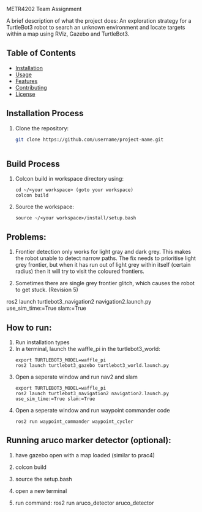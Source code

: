 METR4202 Team Assignment

A brief description of what the project does: 
An exploration strategy for a TurtleBot3 robot to search an unknown environment and locate 
targets within a map using RViz, Gazebo and TurtleBot3.

## Table of Contents
- [Installation](#installation)
- [Usage](#usage)
- [Features](#features)
- [Contributing](#contributing)
- [License](#license)

## Installation Process
1. Clone the repository:
   ```bash
   git clone https://github.com/username/project-name.git



## Build Process
1. Colcon build in workspace directory using:
   ```
   cd ~/<your workspace> (goto your workspace)
   colcon build
   ```
3. Source the workspace:
   ```
   source ~/<your workspace>/install/setup.bash
   ```
## Problems:
1. Frontier detection only works for light gray and dark grey. This makes the robot unable to detect narrow paths. The fix needs to prioritise light grey frontier, but when it has run out of light grey within itself (certain radius) then it will try to visit the coloured frontiers.

2. Sometimes there are single grey frontier glitch, which causes the robot to get stuck. (Revision 5)


ros2 launch turtlebot3_navigation2 navigation2.launch.py use_sim_time:=True slam:=True

## How to run:

1. Run installation types
2. In a terminal, launch the waffle_pi in the turtlebot3_world:
   ```
   export TURTLEBOT3_MODEL=waffle_pi
   ros2 launch turtlebot3_gazebo turtlebot3_world.launch.py
   ```
3. Open a seperate window and run nav2 and slam
   ```
   export TURTLEBOT3_MODEL=waffle_pi
   ros2 launch turtlebot3_navigation2 navigation2.launch.py use_sim_time:=True slam:=True

   ```
4. Open a seperate window and run waypoint commander code
   ```
   ros2 run waypoint_commander waypoint_cycler
   ```


## Running aruco marker detector (optional):
1. have gazebo open with a map loaded (similar to prac4)

2. colcon build

3. source the setup.bash

4. open a new terminal

5. run command:
ros2 run aruco_detector aruco_detector
